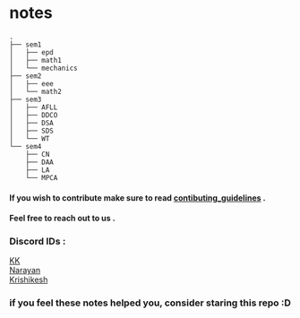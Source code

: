 # notes 
```
.
├── sem1
│   ├── epd
│   ├── math1
│   └── mechanics
├── sem2
│   ├── eee
│   └── math2
├── sem3
│   ├── AFLL
│   ├── DDCO
│   ├── DSA
│   ├── SDS
│   └── WT
└── sem4
    ├── CN
    ├── DAA
    ├── LA
    └── MPCA

```

#### If you wish to contribute make sure to read [contibuting_guidelines](./CONTRIBUTING.md) .
#### Feel free to reach out to us .

### Discord IDs :
[KK](https://discord.com/users/404878527570247682/) <br>
[Narayan](https://discord.com/users/717981427152584784/) <br>
[Krishikesh](https://discord.com/users/7687401632106938410) <br>

### if you feel these notes helped you, consider staring this repo :D
